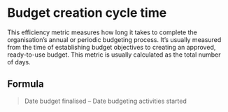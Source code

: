 # Budget creation cycle time

This efficiency metric measures how long it takes to complete the organisation’s annual or periodic budgeting process. It’s usually measured from the time of establishing budget objectives to creating an approved, ready-to-use budget. This metric is usually calculated as the total number of days.
 
 ## Formula

> Date budget finalised – Date budgeting activities started